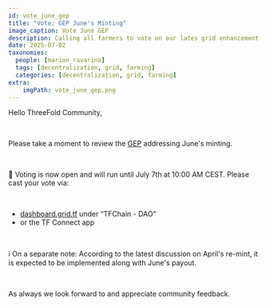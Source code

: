 ```yaml
---
id: vote_june_gep
title: "Vote: GEP June's Minting"
image_caption: Vote June GEP
description: Calling all farmers to vote on our lates grid enhancement proposal.
date: 2025-07-02
taxonomies:
  people: [marion_ravarino]
  tags: [decentralization, grid, farming]
  categories: [decentralization, grid, farming]
extra:
    imgPath: vote_june_gep.png
---
```


Hello ThreeFold Community,

<br/>

Please take a moment to review the [GEP](https://forum.threefold.io/t/gep-minting-june/4611) addressing June's minting.

<br/>

🚨 Voting is now open and will run until July 7th at 10:00 AM CEST. Please cast your vote via:

<br/>

- [dashboard.grid.tf](http://dashboard.grid.tf/) under “TFChain - DAO”
- or the TF Connect app

<br/>

ℹ️ On a separate note: According to the latest discussion on April's re-mint, it is expected to be implemented along with June's payout.

<br/>

As always we look forward to and appreciate community feedback.